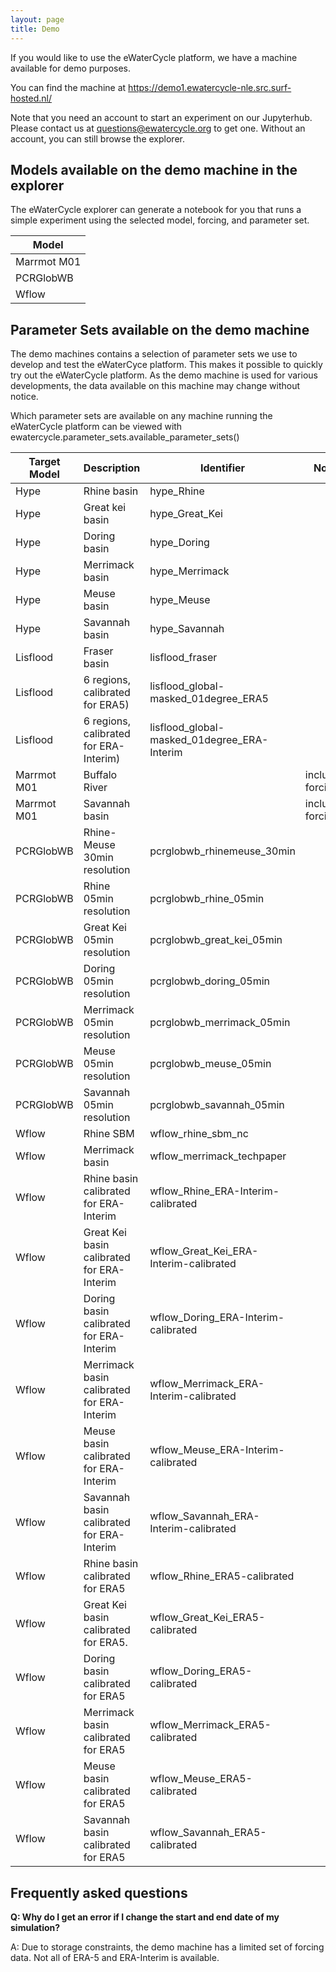 ```yaml
---
layout: page
title: Demo
---
```


If you would like to use the eWaterCycle platform, we have a machine available for demo purposes.

You can find the machine at https://demo1.ewatercycle-nle.src.surf-hosted.nl/

Note that you need an account to start an experiment on our Jupyterhub. Please contact us at questions@ewatercycle.org to get one. Without an account, you can still browse the explorer. 


## Models available on the demo machine in the explorer

The eWaterCycle explorer can generate a notebook for you that runs a simple experiment using the selected model, forcing, and parameter set.

| Model |
| ----- |
| Marrmot M01 |
| PCRGlobWB |
| Wflow |

## Parameter Sets available on the demo machine

The demo machines contains a selection of parameter sets we use to develop and test the eWaterCyce platform. This makes it possible to quickly try out the eWaterCycle platform. As the demo machine is used for various developments, the data available on this machine may change without notice.

Which parameter sets are available on any machine running the eWaterCycle platform can be viewed with ewatercycle.parameter_sets.available_parameter_sets()

| Target Model  | Description                                | Identifier                                  | Note |
| ------------- | ------------------------------------------ | ------------------------------------------- | ---- |
| Hype          | Rhine basin                                | hype_Rhine                                  |
| Hype          | Great kei basin                            | hype_Great_Kei                              |
| Hype          | Doring basin                               | hype_Doring                                 |
| Hype          | Merrimack basin                            | hype_Merrimack                              |
| Hype          | Meuse basin                                | hype_Meuse                                  |
| Hype          | Savannah basin                             | hype_Savannah                               |
| Lisflood      | Fraser basin                               | lisflood_fraser                             |
| Lisflood      | 6 regions, calibrated for ERA5)            | lisflood_global-masked_01degree_ERA5        |
| Lisflood      | 6 regions, calibrated for ERA-Interim)     | lisflood_global-masked_01degree_ERA-Interim |
| Marrmot M01   | Buffalo River                              |                                             | includes forcing |
| Marrmot M01   | Savannah basin                             |                                             | includes forcing |
| PCRGlobWB     | Rhine-Meuse 30min resolution               | pcrglobwb_rhinemeuse_30min                  |
| PCRGlobWB     | Rhine 05min resolution                     | pcrglobwb_rhine_05min                       |
| PCRGlobWB     | Great Kei 05min resolution                 | pcrglobwb_great_kei_05min                   |
| PCRGlobWB     | Doring 05min resolution                    | pcrglobwb_doring_05min                      |
| PCRGlobWB     | Merrimack 05min resolution                 | pcrglobwb_merrimack_05min                   |
| PCRGlobWB     | Meuse 05min resolution                     | pcrglobwb_meuse_05min                       |
| PCRGlobWB     | Savannah 05min resolution                  | pcrglobwb_savannah_05min                    |
| Wflow         | Rhine SBM                                  | wflow_rhine_sbm_nc                          |
| Wflow         | Merrimack basin                            | wflow_merrimack_techpaper                   |
| Wflow         | Rhine basin calibrated for ERA-Interim     | wflow_Rhine_ERA-Interim-calibrated          |
| Wflow         | Great Kei basin calibrated for ERA-Interim | wflow_Great_Kei_ERA-Interim-calibrated      |
| Wflow         | Doring basin calibrated for ERA-Interim    | wflow_Doring_ERA-Interim-calibrated         |
| Wflow         | Merrimack basin calibrated for ERA-Interim | wflow_Merrimack_ERA-Interim-calibrated      |
| Wflow         | Meuse basin calibrated for ERA-Interim     | wflow_Meuse_ERA-Interim-calibrated          |
| Wflow         | Savannah basin calibrated for ERA-Interim  | wflow_Savannah_ERA-Interim-calibrated       |
| Wflow         | Rhine basin calibrated for ERA5            | wflow_Rhine_ERA5-calibrated                 |
| Wflow         | Great Kei basin calibrated for ERA5.       | wflow_Great_Kei_ERA5-calibrated             |
| Wflow         | Doring basin calibrated for ERA5           | wflow_Doring_ERA5-calibrated                |
| Wflow         | Merrimack basin calibrated for ERA5        | wflow_Merrimack_ERA5-calibrated             |
| Wflow         | Meuse basin calibrated for ERA5            | wflow_Meuse_ERA5-calibrated                 |
| Wflow         | Savannah basin calibrated for ERA5         | wflow_Savannah_ERA5-calibrated              |







## Frequently asked questions

**Q: Why do I get an error if I change the start and end date of my simulation?**

A: Due to storage constraints, the demo machine has a limited set of forcing data. Not all of ERA-5 and ERA-Interim is available.

